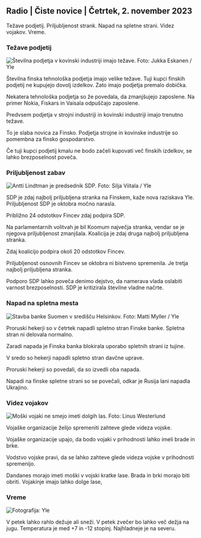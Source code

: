 ## Radio \| Čiste novice \| Četrtek, 2. november 2023

Težave podjetij. Priljubljenost strank. Napad na spletne strani. Videz vojakov. Vreme.

### Težave podjetij

![Številna podjetja v kovinski industriji imajo težave. Foto: Jukka Eskanen / Yle](https://images.cdn.yle.fi/image/upload/c_crop,h_2268,w_4031,x_0,y_410/ar_1.777777777777777,c_fill,g_faces,h_675,w_1200/dpr_1.0/q_auto:eco/f_auto/fl_lossy/v1698216498/39-11907536538b9d499762)

Številna finska tehnološka podjetja imajo velike težave. Tuji kupci finskih podjetij ne kupujejo dovolj izdelkov. Zato imajo podjetja premalo dobička.

Nekatera tehnološka podjetja so že povedala, da zmanjšujejo zaposlene. Na primer Nokia, Fiskars in Vaisala odpuščajo zaposlene.

Predvsem podjetja v strojni industriji in kovinski industriji imajo trenutno težave.

To je slaba novica za Finsko. Podjetja strojne in kovinske industrije so pomembna za finsko gospodarstvo.

Če tuji kupci podjetij kmalu ne bodo začeli kupovati več finskih izdelkov, se lahko brezposelnost poveča.

### Priljubljenost zabav

![Antti Lindtman je predsednik SDP. Foto: Silja Viitala / Yle](https://images.cdn.yle.fi/image/upload/c_crop,h_2241,w_3984,x_0,y_0/ar_1.7777777777777777,c_fill,g_faces,h_675,w_1200/dpr_1.0/q_auto:eco/f_auto/fl_lossy/v1696930784/39-118400565251b6be058f)

SDP je zdaj najbolj priljubljena stranka na Finskem, kaže nova raziskava Yle. Priljubljenost SDP je oktobra močno narasla.

Približno 24 odstotkov Fincev zdaj podpira SDP.

Na parlamentarnih volitvah je bil Koomum največja stranka, vendar se je njegova priljubljenost zmanjšala. Koalicija je zdaj druga najbolj priljubljena stranka.

Zdaj koalicijo podpira okoli 20 odstotkov Fincev.

Priljubljenost osnovnih Fincev se oktobra ni bistveno spremenila. Je tretja najbolj priljubljena stranka.

Podporo SDP lahko poveča denimo dejstvo, da namerava vlada oslabiti varnost brezposelnosti. SDP je kritizirala številne vladne načrte.

### Napad na spletna mesta

![Stavba banke Suomen v središču Helsinkov. Foto: Matti Myller / Yle ](https://images.cdn.yle.fi/image/upload/c_crop,h_1391,w_2472,x_0,y_112/ar_1.7777777777777777,c_fill,g_faces,h_675,w_1200/dpr_1.0/q_auto:eco/f_auto/fl_lossy/v1587997073/39-6686595ea6e8fc70cab)

Proruski hekerji so v četrtek napadli spletno stran Finske banke. Spletna stran ni delovala normalno.

Zaradi napada je Finska banka blokirala uporabo spletnih strani iz tujine.

V sredo so hekerji napadli spletno stran davčne uprave.

Proruski hekerji so povedali, da so izvedli oba napada.

Napadi na finske spletne strani so se povečali, odkar je Rusija lani napadla Ukrajino.

### Videz vojakov

![Moški vojaki ne smejo imeti dolgih las. Foto: Linus Westerlund](https://images.cdn.yle.fi/image/upload/c_crop,h_3375,w_6000,x_0,y_522/ar_1.7777777777777777,c_fill,g_faces,h_675,w_1200/dpr_1.0/q_auto:eco/f_auto/fl_lossy/v1688460639/39-113784464a3db01e8a65)

Vojaške organizacije želijo spremeniti zahteve glede videza vojske.

Vojaške organizacije upajo, da bodo vojaki v prihodnosti lahko imeli brade in brke.

Vodstvo vojske pravi, da se lahko zahteve glede videza vojske v prihodnosti spremenijo.

Dandanes morajo imeti moški v vojski kratke lase. Brada in brki morajo biti obriti. Vojakinje imajo lahko dolge lase,

### Vreme

![ Fotografija: Yle](https://images.cdn.yle.fi/image/upload/c_crop,h_1080,w_1919,x_0,y_0/ar_1.7777777777777777,c_fill,g_faces,h_675,w_1200/dpr_1.0/q_auto:eco/f_auto/fl_lossy/v1698940434/39-11951316543c5fbc620f)

V petek lahko rahlo dežuje ali sneži. V petek zvečer bo lahko več dežja na jugu. Temperatura je med +7 in -12 stopinj. Najhladneje je na severu.